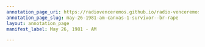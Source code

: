 ```yaml
---
annotation_page_uri: https://radiovenceremos.github.io/radio-venceremos-english/annotations/may-26-1981-am-canvas-1-survivor--br-rape.json
annotation_page_slug: may-26-1981-am-canvas-1-survivor--br-rape
layout: annotation_page
manifest_label: May 26, 1981 - AM

---
```

